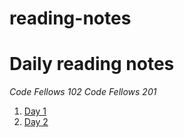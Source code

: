 # reading-notes #
# Daily reading notes #
_Code Fellows 102_
_Code Fellows 201_ 
1. [Day 1](https://sunny-lee3.github.io/reading-notes/day01.html)
1. [Day 2](https://sunny-lee3.github.io/reading-notes/day02.html)
